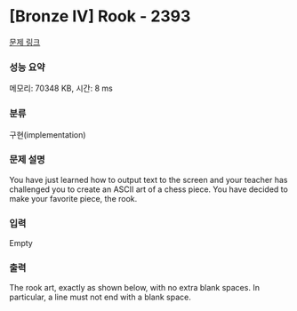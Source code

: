 # [Bronze IV] Rook - 2393 

[문제 링크](https://www.acmicpc.net/problem/2393) 

### 성능 요약

메모리: 70348 KB, 시간: 8 ms

### 분류

구현(implementation)

### 문제 설명

<p>You have just learned how to output text to the screen and your teacher has challenged you to create an ASCII art of a chess piece. You have decided to make your favorite piece, the rook.</p>

### 입력 

 Empty

### 출력 

 <p>The rook art, exactly as shown below, with no extra blank spaces. In particular, a line must not end with a blank space.</p>

